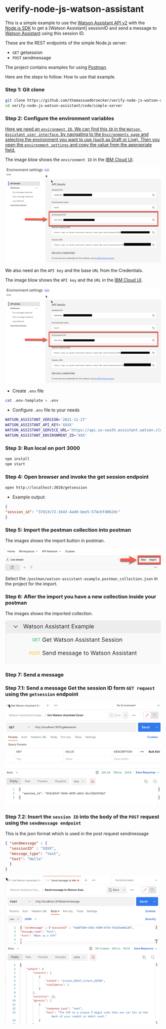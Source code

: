 # verify-node-js-watson-assistant

This is a simple example to use the [Watson Assistant API v2](https://cloud.ibm.com/apidocs/assistant/assistant-v2) with the [Node.js SDK](https://github.com/watson-developer-cloud/node-sdk) to get a [Watson Assistant] sessionID and send a message to [Watson Assistant](https://cloud.ibm.com/catalog/services/watson-assistant#about) using this session ID.

These are the REST endpoints of the simple Node.js server: 

* `GET` getsession
* `POST` sendmessage

The project contains examples for using [Postman](https://www.postman.com/downloads/).

Here are the steps to follow: How to use that example.

### Step 1: Git clone

```sh
git clone https://github.com/thomassuedbroecker/verify-node-js-watson-assistant.git
cd verify-node-js-watson-assistant/code/simple-server
```

### Step 2: Configure the environment variables

[Here we need an `environment ID`. We can find this `ID` in the `Watson Assistant user interface`, by navigating to the `Environments page` and selecting the environment you want to use (such as Draft or Live). Then you open the `environment settings` and copy the value from the appropriate field.](https://cloud.ibm.com/apidocs/assistant/assistant-v2#createsession)

The image blow shows the `environment ID` in the [IBM Cloud UI](https://cloud.ibm.com/resources).

![](images/watson-assistant-01.png)

We also need an the `API key` and the base `URL` from the Credentials.

The image blow shows the `API key` and the `URL` in the [IBM Cloud UI](https://cloud.ibm.com/resources).

![](images/watson-assistant-01.png)

* Create `.env` file

```sh
cat .env-template > .env
```

* Configure `.env` file to your needs

```sh
WATSON_ASSISTANT_VERSION='2021-11-27'
WATSON_ASSISTANT_API_KEY='XXXX'
WATSON_ASSISTANT_SERVICE_URL='https://api.us-south.assistant.watson.cloud.ibm.com'
WATSON_ASSISTANT_ENVIRONMENT_ID='XXX'
```

### Step 3: Run local on port 3000

```sh
npm install
npm start
```

### Step 4: Open browser and invoke the get session endpoint

```sh
open http://localhost:3010/getsession
```

* Example output:

```json
{
"session_id": "37d13c72-1643-4add-bee5-574c6fd062dc"
}
```

### Step 5: Import the postman collection into postman

The images shows the import button in postman.

![](images/watson-assistant-03.png)

Select the `/postman/watson-assistant-example.postman_collection.json` in the project for the import.

### Step 6: After the import you have a new collection inside your postman

The images shows the imported collection.

![](images/watson-assistant-04.png)

### Step 7: Send a message 

### Step 7.1: Send a message  Get the session ID form `GET request` using the `getsession` endpoint

![](images/watson-assistant-05.png)

### Step 7.2: Insert the `session ID` into the body of the `POST` request using the `sendmessage endpoint`

This is the json format which is used in the post request sendmessage

```json
{ "sendmessage" : {
  "sessionID" : "XXXX",
  "message_type": "text",
  "text": "Hello"
  }
}
```

![](images/watson-assistant-06.png)


